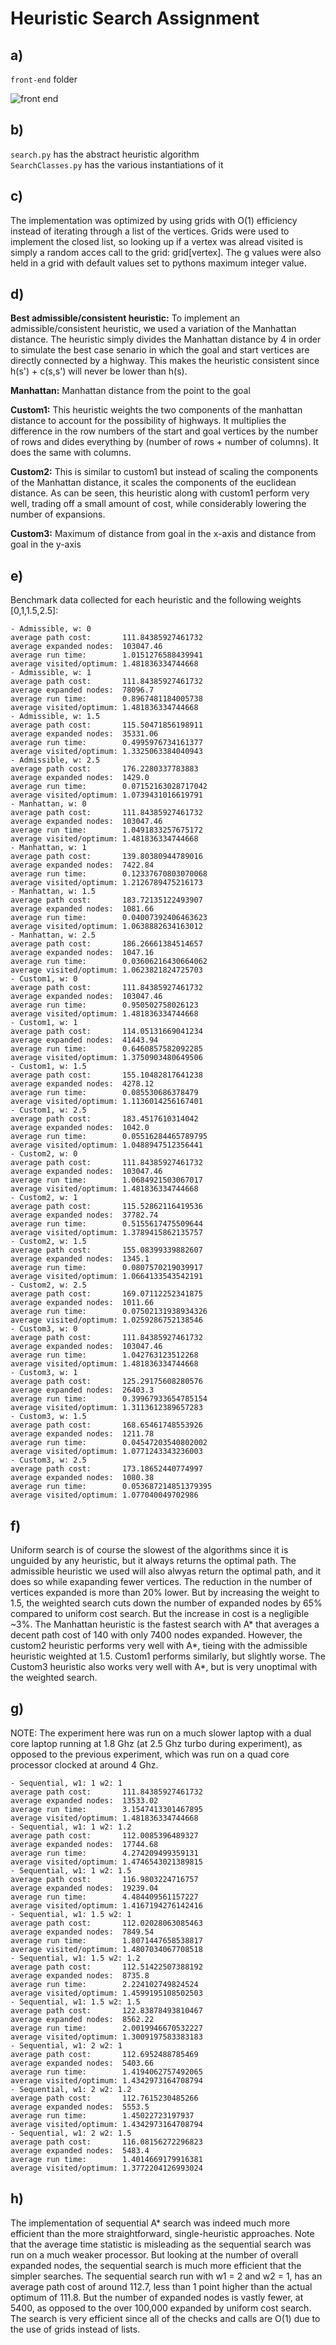 # Heuristic Search Assignment

## a)
`front-end` folder

![front end](./frontend.png)


## b)
`search.py` has the abstract heuristic algorithm  
`SearchClasses.py` has the various instantiations of it

## c)
The implementation was optimized by using grids with O(1) efficiency instead of iterating
through a list of the vertices. Grids were used to implement the closed list, so looking up
if a vertex was alread visited is simply a random acces call to the grid: grid[vertex]. The
g values were also held in a grid with default values set to pythons maximum integer value.


## d)

**Best admissible/consistent heuristic:** To implement an admissible/consistent heuristic, we used a variation of the Manhattan
distance. The heuristic simply divides the Manhattan distance by 4 in order to simulate the best case
senario in which the goal and start vertices are directly connected by a highway. This makes the heuristic consistent
since h(s') + c(s,s') will never be lower than h(s).

**Manhattan:** Manhattan distance from the point to the goal

**Custom1:** This heuristic weights the two components of the manhattan distance to account for the possibility of highways.
It multiplies the difference in the row numbers of the start and goal vertices by the number of rows and dides everything by 
(number of rows + number of columns). It does the same with columns.

**Custom2:** This is similar to custom1 but instead of scaling the components of the Manhattan distance,
it scales the components of the euclidean distance. As can be seen, this heuristic along with custom1 perform
very well, trading off a small amount of cost, while considerably lowering the number of expansions.

**Custom3:** Maximum of distance from goal in the x-axis and distance from goal in the y-axis

## e)

Benchmark data collected for each heuristic and the following weights [0,1,1.5,2.5]:
```
- Admissible, w: 0
average path cost:       111.84385927461732
average expanded nodes:  103047.46
average run time:        1.0151276588439941
average visited/optimum: 1.481836334744668
- Admissible, w: 1
average path cost:       111.84385927461732
average expanded nodes:  78096.7
average run time:        0.8967481184005738
average visited/optimum: 1.481836334744668
- Admissible, w: 1.5
average path cost:       115.50471856198911
average expanded nodes:  35331.06
average run time:        0.4995976734161377
average visited/optimum: 1.3325063384040943
- Admissible, w: 2.5
average path cost:       176.2280337783883
average expanded nodes:  1429.0
average run time:        0.07152163028717042
average visited/optimum: 1.0739431016619791
- Manhattan, w: 0
average path cost:       111.84385927461732
average expanded nodes:  103047.46
average run time:        1.0491833257675172
average visited/optimum: 1.481836334744668
- Manhattan, w: 1
average path cost:       139.80380944789016
average expanded nodes:  7422.84
average run time:        0.12337670803070068
average visited/optimum: 1.2126789475216173
- Manhattan, w: 1.5
average path cost:       183.72135122493907
average expanded nodes:  1081.66
average run time:        0.04007392406463623
average visited/optimum: 1.0638882634163012
- Manhattan, w: 2.5
average path cost:       186.26661384514657
average expanded nodes:  1047.16
average run time:        0.03606216430664062
average visited/optimum: 1.0623821824725703
- Custom1, w: 0
average path cost:       111.84385927461732
average expanded nodes:  103047.46
average run time:        0.950502758026123
average visited/optimum: 1.481836334744668
- Custom1, w: 1
average path cost:       114.05131669041234
average expanded nodes:  41443.94
average run time:        0.6460857582092285
average visited/optimum: 1.3750903480649506
- Custom1, w: 1.5
average path cost:       155.10482817641238
average expanded nodes:  4278.12
average run time:        0.085530686378479
average visited/optimum: 1.1136014256167401
- Custom1, w: 2.5
average path cost:       183.4517610314042
average expanded nodes:  1042.0
average run time:        0.05516284465789795
average visited/optimum: 1.0488947512356441
- Custom2, w: 0
average path cost:       111.84385927461732
average expanded nodes:  103047.46
average run time:        1.0684921503067017
average visited/optimum: 1.481836334744668
- Custom2, w: 1
average path cost:       115.52862116419536
average expanded nodes:  37782.74
average run time:        0.5155617475509644
average visited/optimum: 1.3789415862135757
- Custom2, w: 1.5
average path cost:       155.08399339882607
average expanded nodes:  1345.1
average run time:        0.0807570219039917
average visited/optimum: 1.0664133543542191
- Custom2, w: 2.5
average path cost:       169.07112252341875
average expanded nodes:  1011.66
average run time:        0.07502131938934326
average visited/optimum: 1.0259286752138546
- Custom3, w: 0
average path cost:       111.84385927461732
average expanded nodes:  103047.46
average run time:        1.042763123512268
average visited/optimum: 1.481836334744668
- Custom3, w: 1
average path cost:       125.29175608280576
average expanded nodes:  26403.3
average run time:        0.39967933654785154
average visited/optimum: 1.3113612389657283
- Custom3, w: 1.5
average path cost:       168.65461748553926
average expanded nodes:  1211.78
average run time:        0.04547203540802002
average visited/optimum: 1.0771243343236003
- Custom3, w: 2.5
average path cost:       173.18652440774997
average expanded nodes:  1080.38
average run time:        0.053687214851379395
average visited/optimum: 1.077040049702986
```

## f)
Uniform search is of course the slowest of the algorithms since it is unguided
by any heuristic, but it always returns the optimal path. The admissible heuristic we used
will also alwyas return the optimal path, and it does so while exapanding fewer vertices.
The reduction in the number of vertices expanded is more than 20% lower. But by increasing the
weight to 1.5, the weighted search cuts down the number of expanded nodes by 65% compared to
uniform cost search. But the increase in cost is a negligible ~3%. The Manhattan heuristic
is the fastest search with A* that averages a decent path cost of 140 with only 7400 nodes expanded.
However, the custom2 heuristic performs very well with A*, tieing with the admissible heuristic
weighted at 1.5. Custom1 performs similarly, but slightly worse. The Custom3 heuristic also works very well
with A*, but is very unoptimal with the weighted search.

## g)
NOTE: The experiment here was run on a much slower laptop with a dual core laptop running
at 1.8 Ghz (at 2.5 Ghz turbo during experiment), as opposed to the previous experiment, which 
was run on a quad core processor clocked at around 4 Ghz.

```
- Sequential, w1: 1 w2: 1
average path cost:       111.84385927461732
average expanded nodes:  13533.02
average run time:        3.1547413301467895
average visited/optimum: 1.481836334744668
- Sequential, w1: 1 w2: 1.2
average path cost:       112.0085396489327
average expanded nodes:  17744.68
average run time:        4.274209499359131
average visited/optimum: 1.4746543021389815
- Sequential, w1: 1 w2: 1.5
average path cost:       116.9803224716757
average expanded nodes:  19239.04
average run time:        4.484409561157227
average visited/optimum: 1.4167194276142416
- Sequential, w1: 1.5 w2: 1
average path cost:       112.02028063085463
average expanded nodes:  7849.54
average run time:        1.8071447658538817
average visited/optimum: 1.4807034067708518
- Sequential, w1: 1.5 w2: 1.2
average path cost:       112.51422507388192
average expanded nodes:  8735.8
average run time:        2.224102749824524
average visited/optimum: 1.4599195108502503
- Sequential, w1: 1.5 w2: 1.5
average path cost:       122.83878493810467
average expanded nodes:  8562.22
average run time:        2.0019946670532227
average visited/optimum: 1.3009197583383183
- Sequential, w1: 2 w2: 1
average path cost:       112.6952488785469
average expanded nodes:  5403.66
average run time:        1.4194062757492065
average visited/optimum: 1.4342973164708794
- Sequential, w1: 2 w2: 1.2
average path cost:       112.7615230485266
average expanded nodes:  5553.5
average run time:        1.45022723197937
average visited/optimum: 1.4342973164708794
- Sequential, w1: 2 w2: 1.5
average path cost:       116.08156272296823
average expanded nodes:  5483.4
average run time:        1.4014669179916381
average visited/optimum: 1.3772204126993024

```


## h)
The implementation of sequential A* search was indeed much more efficient than
the more straightforward, single-heuristic approaches. Note that the average time
statistic is misleading as the sequential search was run on a much weaker processor.
But looking at the number of overall expanded nodes, the sequential search is much more
efficient that the simpler searches. The sequential search run with w1 = 2 and w2 = 1,
has an average path cost of around 112.7, less than 1 point higher than the actual optimum
of 111.8. But the number of expanded nodes is vastly fewer, at 5400, as opposed to the over 100,000
expanded by uniform cost search. The search is very efficient since all of the checks and calls
are O(1) due to the use of grids instead of lists.